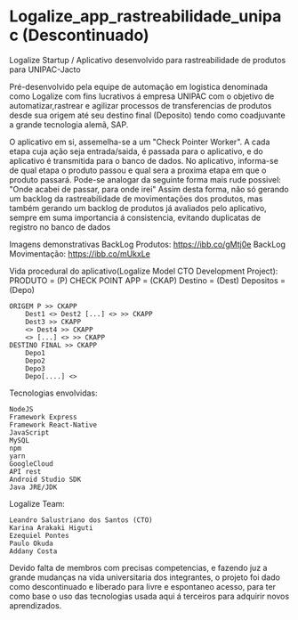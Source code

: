 # Logalize_app_rastreabilidade_unipac (Descontinuado)
Logalize Startup / Aplicativo desenvolvido para rastreabilidade de produtos para UNIPAC-Jacto

Pré-desenvolvido pela equipe de automação em logistica denominada como Logalize com fins lucrativos á empresa UNIPAC com o objetivo de automatizar,rastrear e agilizar processos de transferencias de produtos desde sua origem até seu destino final (Deposito) tendo como coadjuvante a grande tecnologia alemã, SAP.

O aplicativo em si, assemelha-se a um "Check Pointer Worker". A cada etapa cuja ação seja entrada/saida, é passada para o aplicativo, e do aplicativo é transmitida para o banco de dados.
No aplicativo, informa-se de qual etapa o produto passou e qual sera a proxima etapa em que o produto passará.
	Pode-se analogar da seguinte forma mais rude possivel:
			"Onde acabei de passar, para onde irei"
Assim desta forma, não só gerando um backlog da rastreabilidade de movimentações dos produtos, mas também gerando um backlog de produtos já avaliados pelo aplicativo, sempre em suma importancia á consistencia, evitando duplicatas de registro no banco de dados

Imagens demonstrativas
	BackLog Produtos: https://ibb.co/gMtj0e
	BackLog Movimentação: https://ibb.co/mUkxLe

Vida procedural do aplicativo(Logalize Model CTO Development Project):
	PRODUTO = (P)		CHECK POINT APP = (CKAP)	Destino = (Dest) Depositos = (Depo)
	
	ORIGEM P >> CKAPP 
		Dest1 <> Dest2 [...] <> >> CKAPP
		Dest3 >> CKAPP
		<> Dest4 >> CKAPP
		<> [...] <> >> CKAPP
	DESTINO FINAL >> CKAPP
		Depo1
		Depo2
		Depo3
		Depo[....] <>

Tecnologias envolvidas:

	NodeJS
	Framework Express
	Framework React-Native
	JavaScript
	MySQL
	npm
	yarn
	GoogleCloud
	API rest
	Android Studio SDK
	Java JRE/JDK
	
	
Logalize Team:

	Leandro Salustriano dos Santos (CTO)
	Karina Arakaki Higuti
	Ezequiel Pontes
	Paulo Okuda
	Addany Costa
	
Devido falta de membros com precisas competencias, e fazendo juz a grande mudanças na vida universitaria dos integrantes, o projeto foi dado como descontinuado e liberado para livre e espontaneo acesso, para ter como base o uso das tecnologias usada aqui á terceiros para adquirir novos aprendizados.


	
	
